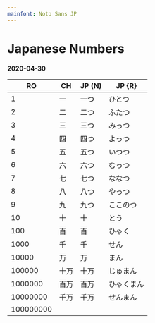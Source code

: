 ```yaml
---
mainfont: Noto Sans JP
---
```

# Japanese Numbers 
**2020-04-30**

| RO        | CH   | JP (N) | JP {R}     |
| ---       | ---  | ------ | ------     |
| 1         | 一   | 一つ   | ひとつ     |
| 2         | 二   | 二つ   | ふたつ     |
| 3         | 三   | 三つ   | みっつ     |
| 4         | 四   | 四つ   | よっつ     |
| 5         | 五   | 五つ   | いつつ     |
| 6         | 六   | 六つ   | むっつ     |
| 7         | 七   | 七つ   | ななつ     |
| 8         | 八   | 八つ   | やっつ     |
| 9         | 九   | 九つ   | ここのつ   |
| 10        | 十   | 十     | とう       |
| 100       | 百   | 百     | ひゃく     |
| 1000      | 千　 | 千     | せん       |
| 10000     | 万   | 万     | まん       |
| 100000    | 十万 | 十万   | じゅまん   |
| 1000000   | 百万 | 百万   | ひゃくまん |
| 10000000  | 千万 | 千万   | せんまん   |
| 100000000 |      |        |            |
